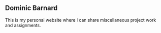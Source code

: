 Dominic Barnard
---------------

This is my personal website where I can share miscellaneous project work and assignments.
